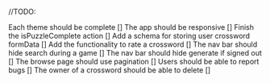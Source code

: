 //TODO:

Each theme should be complete []
The app should be responsive []
Finish the isPuzzleComplete action []
Add a schema for storing user crossword formData []
Add the functionality to rate a crossword []
The nav bar should hide search during a game []
The nav bar should hide generate if signed out []
The browse page should use pagination []
Users should be able to report bugs []
The owner of a crossword should be able to delete []
